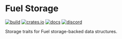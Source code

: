 # Fuel Storage

[![build](https://github.com/FuelLabs/fuel-storage/actions/workflows/ci.yml/badge.svg)](https://github.com/FuelLabs/fuel-storage/actions/workflows/ci.yml)
[![crates.io](https://img.shields.io/crates/v/fuel-storage?label=latest)](https://crates.io/crates/fuel-storage)
[![docs](https://docs.rs/fuel-storage/badge.svg)](https://docs.rs/fuel-storage/)
[![discord](https://img.shields.io/badge/chat%20on-discord-orange?&logo=discord&logoColor=ffffff&color=7389D8&labelColor=6A7EC2)](https://discord.gg/xfpK4Pe)

Storage traits for Fuel storage-backed data structures.
